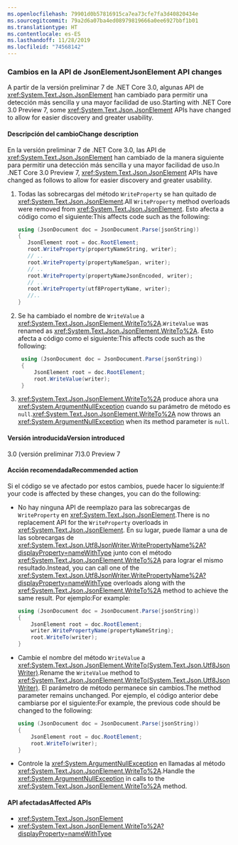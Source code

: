 ```yaml
---
ms.openlocfilehash: 79901d0b57816915ca7ea73cfe7fa3d40820434e
ms.sourcegitcommit: 79a2d6a07ba4ed08979819666a0ee6927bbf1b01
ms.translationtype: HT
ms.contentlocale: es-ES
ms.lasthandoff: 11/28/2019
ms.locfileid: "74568142"
---
```

### <a name="jsonelement-api-changes"></a><span data-ttu-id="78359-101">Cambios en la API de JsonElement</span><span class="sxs-lookup"><span data-stu-id="78359-101">JsonElement API changes</span></span>

<span data-ttu-id="78359-102">A partir de la versión preliminar 7 de .NET Core 3.0, algunas API de <xref:System.Text.Json.JsonElement> han cambiado para permitir una detección más sencilla y una mayor facilidad de uso.</span><span class="sxs-lookup"><span data-stu-id="78359-102">Starting with .NET Core 3.0 Preview 7, some <xref:System.Text.Json.JsonElement> APIs have changed to allow for easier discovery and greater usability.</span></span>

#### <a name="change-description"></a><span data-ttu-id="78359-103">Descripción del cambio</span><span class="sxs-lookup"><span data-stu-id="78359-103">Change description</span></span>

<span data-ttu-id="78359-104">En la versión preliminar 7 de .NET Core 3.0, las API de <xref:System.Text.Json.JsonElement> han cambiado de la manera siguiente para permitir una detección más sencilla y una mayor facilidad de uso.</span><span class="sxs-lookup"><span data-stu-id="78359-104">In .NET Core 3.0 Preview 7, <xref:System.Text.Json.JsonElement> APIs have changed as follows to allow for easier discovery and greater usability.</span></span>

1. <span data-ttu-id="78359-105">Todas las sobrecargas del método `WriteProperty` se han quitado de <xref:System.Text.Json.JsonElement>.</span><span class="sxs-lookup"><span data-stu-id="78359-105">All `WriteProperty` method overloads were removed from <xref:System.Text.Json.JsonElement>.</span></span> <span data-ttu-id="78359-106">Esto afecta a código como el siguiente:</span><span class="sxs-lookup"><span data-stu-id="78359-106">This affects code such as the following:</span></span>

   ```csharp
   using (JsonDocument doc = JsonDocument.Parse(jsonString))
   {
      JsonElement root = doc.RootElement;
      root.WriteProperty(propertyNameString, writer);
      // ..
      root.WriteProperty(propertyNameSpan, writer);
      // ..
      root.WriteProperty(propertyNameJsonEncoded, writer);
      // ..
      root.WriteProperty(utf8PropertyName, writer);
      //..
   }
   ```

1. <span data-ttu-id="78359-107">Se ha cambiado el nombre de `WriteValue` a <xref:System.Text.Json.JsonElement.WriteTo%2A>.</span><span class="sxs-lookup"><span data-stu-id="78359-107">`WriteValue` was renamed as <xref:System.Text.Json.JsonElement.WriteTo%2A>.</span></span> <span data-ttu-id="78359-108">Esto afecta a código como el siguiente:</span><span class="sxs-lookup"><span data-stu-id="78359-108">This affects code such as the following:</span></span>

   ```csharp
    using (JsonDocument doc = JsonDocument.Parse(jsonString))
    {
        JsonElement root = doc.RootElement;
        root.WriteValue(writer);
    }
    ```

1. <span data-ttu-id="78359-109"><xref:System.Text.Json.JsonElement.WriteTo%2A> produce ahora una <xref:System.ArgumentNullException> cuando su parámetro de método es `null`.</span><span class="sxs-lookup"><span data-stu-id="78359-109"><xref:System.Text.Json.JsonElement.WriteTo%2A> now throws an <xref:System.ArgumentNullException> when its method parameter is `null`.</span></span>

#### <a name="version-introduced"></a><span data-ttu-id="78359-110">Versión introducida</span><span class="sxs-lookup"><span data-stu-id="78359-110">Version introduced</span></span>

<span data-ttu-id="78359-111">3.0 (versión preliminar 7)</span><span class="sxs-lookup"><span data-stu-id="78359-111">3.0 Preview 7</span></span>

#### <a name="recommended-action"></a><span data-ttu-id="78359-112">Acción recomendada</span><span class="sxs-lookup"><span data-stu-id="78359-112">Recommended action</span></span>

<span data-ttu-id="78359-113">Si el código se ve afectado por estos cambios, puede hacer lo siguiente:</span><span class="sxs-lookup"><span data-stu-id="78359-113">If your code is affected by these changes, you can do the following:</span></span>

- <span data-ttu-id="78359-114">No hay ninguna API de reemplazo para las sobrecargas de `WriteProperty` en <xref:System.Text.Json.JsonElement>.</span><span class="sxs-lookup"><span data-stu-id="78359-114">There is no replacement API for the `WriteProperty` overloads in <xref:System.Text.Json.JsonElement>.</span></span> <span data-ttu-id="78359-115">En su lugar, puede llamar a una de las sobrecargas de <xref:System.Text.Json.Utf8JsonWriter.WritePropertyName%2A?displayProperty=nameWithType> junto con el método <xref:System.Text.Json.JsonElement.WriteTo%2A> para lograr el mismo resultado.</span><span class="sxs-lookup"><span data-stu-id="78359-115">Instead, you can call one of the <xref:System.Text.Json.Utf8JsonWriter.WritePropertyName%2A?displayProperty=nameWithType> overloads along with the <xref:System.Text.Json.JsonElement.WriteTo%2A> method to achieve the same result.</span></span> <span data-ttu-id="78359-116">Por ejemplo:</span><span class="sxs-lookup"><span data-stu-id="78359-116">For example:</span></span>

   ```csharp
   using (JsonDocument doc = JsonDocument.Parse(jsonString))
   {
       JsonElement root = doc.RootElement;
       writer.WritePropertyName(propertyNameString);
       root.WriteTo(writer);
   }
   ```

- <span data-ttu-id="78359-117">Cambie el nombre del método `WriteValue` a <xref:System.Text.Json.JsonElement.WriteTo(System.Text.Json.Utf8JsonWriter)>.</span><span class="sxs-lookup"><span data-stu-id="78359-117">Rename the `WriteValue` method to <xref:System.Text.Json.JsonElement.WriteTo(System.Text.Json.Utf8JsonWriter)>.</span></span> <span data-ttu-id="78359-118">El parámetro de método permanece sin cambios.</span><span class="sxs-lookup"><span data-stu-id="78359-118">The method parameter remains unchanged.</span></span> <span data-ttu-id="78359-119">Por ejemplo, el código anterior debe cambiarse por el siguiente:</span><span class="sxs-lookup"><span data-stu-id="78359-119">For example, the previous code should be changed to the following:</span></span>

   ```csharp
   using (JsonDocument doc = JsonDocument.Parse(jsonString))
   {
       JsonElement root = doc.RootElement;
       root.WriteTo(writer);
   }
   ```

- <span data-ttu-id="78359-120">Controle la <xref:System.ArgumentNullException> en llamadas al método <xref:System.Text.Json.JsonElement.WriteTo%2A>.</span><span class="sxs-lookup"><span data-stu-id="78359-120">Handle the <xref:System.ArgumentNullException> in calls to the <xref:System.Text.Json.JsonElement.WriteTo%2A> method.</span></span>

#### <a name="affected-apis"></a><span data-ttu-id="78359-121">API afectadas</span><span class="sxs-lookup"><span data-stu-id="78359-121">Affected APIs</span></span>

- <xref:System.Text.Json.JsonElement>
- <xref:System.Text.Json.JsonElement.WriteTo%2A?displayProperty=nameWithType>

<!--

#### Affected APIs

- `Overload:System.Text.Json.JsonElement.WriteProperty`
- `M:System.Text.Json.JsonElement.WriteValue(System.Text.Json.Utf8JsonWriter)`

-->
